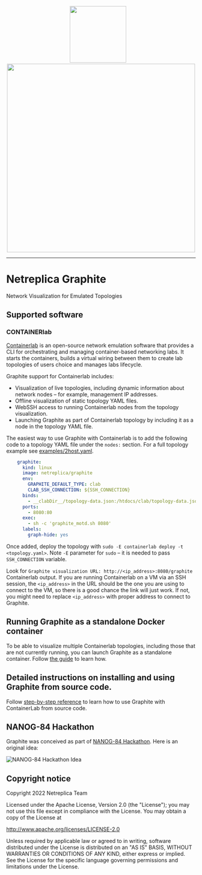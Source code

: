 <p align=center><img src=https://github.com/netreplica/graphite/blob/cbb6ef4d443c029554ffecf5424141e5d2ca5ca3/images/graphite.png width="150px" height="150px"/>&nbsp;&nbsp;&nbsp;&nbsp;<img src=https://github.com/netreplica/graphite/blob/bd4cdec84048b6c4762a929ec37b7a21841c453d/images/netreplica.png  width="500px"/></p>

---
# Netreplica Graphite
Network Visualization for Emulated Topologies

## Supported software

### CONTAINERlab

[Containerlab](https://containerlab.dev/) is an open-source network emulation software that provides a CLI for orchestrating and managing container-based networking labs. It starts the containers, builds a virtual wiring between them to create lab topologies of users choice and manages labs lifecycle.

Graphite support for Containerlab includes:

* Visualization of live topologies, including dynamic information about network nodes – for example, management IP addresses.
* Offline visualization of static topology YAML files.
* WebSSH access to running Containerlab nodes from the topology visualization.
* Launching Graphite as part of Containerlab topology by including it as a node in the topology YAML file.

The easiest way to use Graphite with Containerlab is to add the following code to a topology YAML file under the `nodes:` section. For a full topology example see [examples/2host.yaml](examples/2host.yaml).

```Yaml
    graphite:
      kind: linux
      image: netreplica/graphite
      env:
        GRAPHITE_DEFAULT_TYPE: clab
        CLAB_SSH_CONNECTION: ${SSH_CONNECTION}
      binds:
        - __clabDir__/topology-data.json:/htdocs/clab/topology-data.json:ro
      ports:
        - 8080:80
      exec:
        - sh -c 'graphite_motd.sh 8080'
      labels:
        graph-hide: yes
````

Once added, deploy the topology with `sudo -E containerlab deploy -t <topology.yaml>`. Note `-E` parameter for `sudo` – it is needed to pass `SSH_CONNECTION` variable.

Look for `Graphite visualization URL: http://<ip_address>:8080/graphite` Containerlab output. If you are running Containerlab on a VM via an SSH session, the `<ip_address>` in the URL should be the one you are using to connect to the VM, so there is a good chance the link will just work. If not, you might need to replace `<ip_address>` with proper address to connect to Graphite.

## Running Graphite as a standalone Docker container

To be able to visualize multiple Containerlab topologies, including those that are not currently running, you can launch Graphite as a standalone container. Follow [the guide](docs/DOCKER.md) to learn how.

## Detailed instructions on installing and using Graphite from source code.

Follow [step-by-step reference](docs/CONTAINERLAB.md) to learn how to use Graphite with ContainerLab from source code.

## NANOG-84 Hackathon

Graphite was conceived as part of [NANOG-84 Hackathon](https://www.nanog.org/events/nanog-84-hackathon/). Here is an original idea:

![NANOG-84 Hackathon Idea](images/clab-graphite.png)

## Copyright notice

Copyright 2022 Netreplica Team

Licensed under the Apache License, Version 2.0 (the "License");
you may not use this file except in compliance with the License.
You may obtain a copy of the License at

   http://www.apache.org/licenses/LICENSE-2.0

Unless required by applicable law or agreed to in writing, software
distributed under the License is distributed on an "AS IS" BASIS,
WITHOUT WARRANTIES OR CONDITIONS OF ANY KIND, either express or implied.
See the License for the specific language governing permissions and
limitations under the License.

